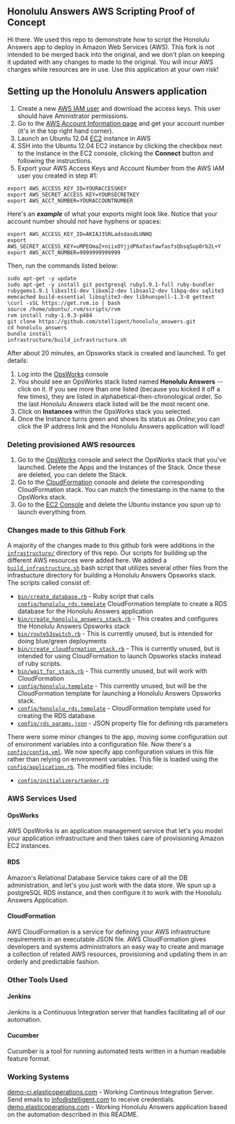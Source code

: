 ## Honolulu Answers AWS Scripting Proof of Concept

Hi there. We used this repo to demonstrate how to script the Honolulu Answers app to deploy in Amazon Web Services (AWS). This fork is not intended to be merged back into the original, and we don't plan on keeping it updated with any changes to made to the original. You will incur AWS charges while resources are in use. Use this application at your own risk!

## Setting up the Honolulu Answers application
1. Create a new [AWS IAM user](https://console.aws.amazon.com/iam/) and download the access keys. This user should have Aministrator permissions.
2. Go to the [AWS Account Information page](https://portal.aws.amazon.com/gp/aws/developer/account) and get your account number (it's in the top right hand corner).
2. Launch an Ubuntu 12.04 [EC2](https://console.aws.amazon.com/ec2) instance in AWS
3. SSH into the Ubuntu 12.04 EC2 instance by clicking the checkbox next to the instance in the EC2 console, clicking the **Connect** button and following the instructions. 
4. Export your AWS Access Keys and Account Number from the AWS IAM user you created in step #1:
```
export AWS_ACCESS_KEY_ID=YOURACCESSKEY
export AWS_SECRET_ACCESS_KEY=YOURSECRETKEY
export AWS_ACCT_NUMBER=YOURACCOUNTNUMBER
```

Here's an ***example*** of what your exports might look like. Notice that your account number should *not* have hyphens or spaces:

```
export AWS_ACCESS_KEY_ID=AKIAJ3SRLadsdasdLUNHQ
export AWS_SECRET_ACCESS_KEY=uMPEOmaZ+niixOYjjdP6afasfawfasfsQbsqSup0rb2L+Y
export AWS_ACCT_NUMBER=9999999999999
```
Then, run the commands listed below:

```
sudo apt-get -y update
sudo apt-get -y install git postgresql ruby1.9.1-full ruby-bundler rubygems1.9.1 libxslt1-dev libxml2-dev libsasl2-dev libpq-dev sqlite3 memcached build-essential libsqlite3-dev libhunspell-1.3-0 gettext
\curl -sSL https://get.rvm.io | bash
source /home/ubuntu/.rvm/scripts/rvm
rvm install ruby-1.9.3-p484
git clone https://github.com/stelligent/honolulu_answers.git
cd honolulu_answers
bundle install
infrastructure/build_infrastructure.sh
```

After about 20 minutes, an Opsworks stack is created and launched. To get details:

1. Log into the [OpsWorks](http://console.aws.amazon.com/opsworks) console
3. You should see an OpsWorks stack listed named **Honolulu Answers** -- click on it. If you see more than one listed (because you kicked it off a few times), they are listed in alphabetical-then-chronological order. So the last *Honolulu Answers* stack listed will be the most recent one.
4. Click on **Instances** within the OpsWorks stack you selected.
5. Once the Instance turns green and shows its status as *Online*,you can click the IP address link and the Honolulu Answers application will load!

### Deleting provisioned AWS resources
1. Go to the [OpsWorks](http://console.aws.amazon.com/opsworks) console and select the OpsWorks stack that you've launched. Delete the Apps and the Instances of the Stack. Once these are deleted, you can delete the Stack.
2. Go to the [CloudFormation](http://console.aws.amazon.com/cloudformation) console and delete the corresponding CloudFormation stack. You can match the timestamp in the name to the OpsWorks stack.
3. Go to the [EC2 Console](https://console.aws.amazon.com/ec2/) and delete the Ubuntu instance you spun up to launch everything from.

### Changes made to this Github Fork

A majority of the changes made to this github fork were additions in the [`infrastructure/`](https://github.com/stelligent/honolulu_answers/tree/master/infrastructure) directory of this repo. Our scripts for building up the different AWS resources were added here. We added a [`build_infrastructure.sh`](https://github.com/stelligent/honolulu_answers/tree/master/infrastructure/build_infrastructure.sh) bash script that utilizes several other files from the infrastucture directory for building a Honolulu Answers Opsworks stack. The scripts called consist of:
- [`bin/create_database.rb`](https://github.com/stelligent/honolulu_answers/tree/master/infrastructure/bin/create_database.rb) - Ruby script that calls [`config/honolulu_rds.template`](https://github.com/stelligent/honolulu_answers/tree/master/infrastructure/config/honolulu_rds.template) CloudFormation template to create a RDS database for the Honolulu Answers application
- [`bin/create_honolulu_answers_stack.rb`](https://github.com/stelligent/honolulu_answers/tree/master/infrastructure/bin/create_honolulu_answers_stack.rb)  - This creates and configures the Honolulu Answers Opsworks stack
- [`bin/route53switch.rb`](https://github.com/stelligent/honolulu_answers/tree/master/infrastructure/bin/route53switch.rb)  - This is currently unused, but is intended for doing blue/green deployments
- [`bin/create_cloudformation_stack.rb`](https://github.com/stelligent/honolulu_answers/tree/master/infrastructure/bin/create_cloudformation_stack.rb)  - This is currently unused, but is intended for using CloudFormation to launch Opsworks stacks instead of ruby scripts.
- [`bin/wait_for_stack.rb`](https://github.com/stelligent/honolulu_answers/tree/master/infrastructure/bin/wait_for_stack.rb)  - This currently unused, but will work with CloudFormation
- [`config/honolulu.template`](https://github.com/stelligent/honolulu_answers/tree/master/infrastructure/config/honolulu.template)  - This currently unused, but will be the CloudFormation template for launching a Honolulu Answers Opsworks stack.
- [`config/honolulu_rds.template`](https://github.com/stelligent/honolulu_answers/tree/master/infrastructure/config/honolulu_rds.template)  - CloudFormation template used for creating the RDS database.
- [`config/rds_params.json`](https://github.com/stelligent/honolulu_answers/tree/master/infrastructure/config/rds_params.json)  - JSON property file for defining rds parameters

There were some minor changes to the app, moving some configuration out of environment variables into a configuration file. Now there's a [`config/config.yml`](https://github.com/stelligent/honolulu_answers/tree/master/config/config.yml). We now specify app configuration values in this file rather than relying on environment variables. This file is loaded using the [`config/application.rb`](https://github.com/stelligent/honolulu_answers/tree/master/config/application.rb). The modified files include:
- [`config/initializers/tanker.rb`](https://github.com/stelligent/honolulu_answers/tree/master/config/initializers/tanker.rb)

### AWS Services Used
#### OpsWorks

AWS OpsWorks is an application management service that let's you model your application infrastructure and then takes care of provisioning Amazon EC2 instances.

#### RDS
Amazon's Relational Database Service takes care of all the DB administration, and let's you just work with the data store. We spun up a postgreSQL RDS instance, and then configure it to work with the Honolulu Answers Application.

#### CloudFormation
AWS CloudFormation is a service for defining your AWS infrastructure requirements in an executable JSON file. AWS CloudFormation gives developers and systems administrators an easy way to create and manage a collection of related AWS resources, provisioning and updating them in an orderly and predictable fashion.

### Other Tools Used
#### Jenkins

Jenkins is a Continuous Integration server that handles facilitating all of our automation.

#### Cucumber

Cucumber is a tool for running automated tests written in a human readable feature format. 


### Working Systems

[demo-ci.elasticoperations.com](http://demo-ci.elasticoperations.com/) - Working Continous Integration Server. Send emails to info@stelligent.com to receive credentials. 
[demo.elasticoperations.com](http://demo.elasticoperations.com/) - Working Honolulu Answers application based on the automation described in this README. 
